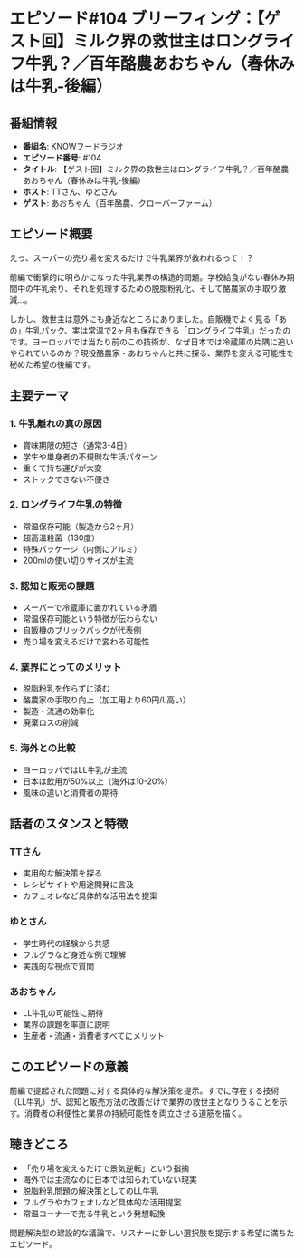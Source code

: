 # エピソード#104 ブリーフィング：【ゲスト回】ミルク界の救世主はロングライフ牛乳？／百年酪農あおちゃん（春休みは牛乳-後編）

## 番組情報
- **番組名**: KNOWフードラジオ
- **エピソード番号**: #104
- **タイトル**: 【ゲスト回】ミルク界の救世主はロングライフ牛乳？／百年酪農あおちゃん（春休みは牛乳-後編）
- **ホスト**: TTさん、ゆとさん
- **ゲスト**: あおちゃん（百年酪農、クローバーファーム）

## エピソード概要

えっ、スーパーの売り場を変えるだけで牛乳業界が救われるって！？

前編で衝撃的に明らかになった牛乳業界の構造的問題。学校給食がない春休み期間中の牛乳余り、それを処理するための脱脂粉乳化、そして酪農家の手取り激減...。

しかし、救世主は意外にも身近なところにありました。自販機でよく見る「あの」牛乳パック、実は常温で2ヶ月も保存できる「ロングライフ牛乳」だったのです。ヨーロッパでは当たり前のこの技術が、なぜ日本では冷蔵庫の片隅に追いやられているのか？現役酪農家・あおちゃんと共に探る、業界を変える可能性を秘めた希望の後編です。

## 主要テーマ

### 1. 牛乳離れの真の原因
- 賞味期限の短さ（通常3-4日）
- 学生や単身者の不規則な生活パターン
- 重くて持ち運びが大変
- ストックできない不便さ

### 2. ロングライフ牛乳の特徴
- 常温保存可能（製造から2ヶ月）
- 超高温殺菌（130度）
- 特殊パッケージ（内側にアルミ）
- 200mlの使い切りサイズが主流

### 3. 認知と販売の課題
- スーパーで冷蔵庫に置かれている矛盾
- 常温保存可能という特徴が伝わらない
- 自販機のブリックパックが代表例
- 売り場を変えるだけで変わる可能性

### 4. 業界にとってのメリット
- 脱脂粉乳を作らずに済む
- 酪農家の手取り向上（加工用より60円/L高い）
- 製造・流通の効率化
- 廃棄ロスの削減

### 5. 海外との比較
- ヨーロッパではLL牛乳が主流
- 日本は飲用が50%以上（海外は10-20%）
- 風味の違いと消費者の期待

## 話者のスタンスと特徴

### TTさん
- 実用的な解決策を探る
- レシピサイトや用途開発に言及
- カフェオレなど具体的な活用法を提案

### ゆとさん
- 学生時代の経験から共感
- フルグラなど身近な例で理解
- 実践的な視点で質問

### あおちゃん
- LL牛乳の可能性に期待
- 業界の課題を率直に説明
- 生産者・流通・消費者すべてにメリット

## このエピソードの意義

前編で提起された問題に対する具体的な解決策を提示。すでに存在する技術（LL牛乳）が、認知と販売方法の改善だけで業界の救世主となりうることを示す。消費者の利便性と業界の持続可能性を両立させる道筋を描く。

## 聴きどころ
- 「売り場を変えるだけで景気逆転」という指摘
- 海外では主流なのに日本では知られていない現実
- 脱脂粉乳問題の解決策としてのLL牛乳
- フルグラやカフェオレなど具体的な活用提案
- 常温コーナーで売る牛乳という発想転換

問題解決型の建設的な議論で、リスナーに新しい選択肢を提示する希望に満ちたエピソード。